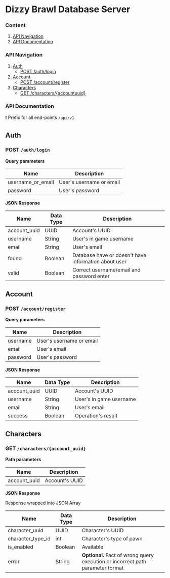 # Dizzy Brawl Database Server

### Content

1. [API Navigation](#api-navigation)
2. [API Documentation](#api-documentation)

### API Navigation

1. [Auth](#auth)
    * [POST /auth/login](#post-authlogin)
2. [Account](#account)
    * [POST /account/register](#post-accountregister)
3. [Characters](#characters)
    * [GET /characters/{accountuuid}](#get-charactersaccount_uuid)

### API Documentation

:exclamation: Prefix for all end-points `/api/v1`

## Auth

### POST `/auth/login`

**Query parameters**

Name                | Description
------------        | -------------
username_or_email   |  User's username or email
password            |  User's password

**JSON Response**

Name                | Data Type     |Description
------------        |-------------  |-------------
account_uuid        | UUID          | Account's UUID
username            | String        | User's in game username
email               | String        | User's email
found               | Boolean       | Database have or doesn't have information about user
valid               | Boolean       | Correct username/email and password enter

## Account

### POST `/account/register`

**Query parameters**

Name                | Description
------------        | -------------
username            |  User's username or email
email               |  User's email
password            |  User's password

**JSON Response**

Name                | Data Type     |Description
------------        |-------------  |-------------
account_uuid        | UUID          | Account's UUID
username            | String        | User's in game username
email               | String        | User's email
success             | Boolean       | Operation's result

## Characters

### GET `/characters/{account_uuid}`

**Path parameters**

Name                | Description
------------        | -------------
account_uuid        |  Account's UUID

**JSON Response**

Response wrapped into JSON Array

Name                | Data Type     |Description
------------        |-------------  |-------------
character_uuid      | UUID          | Character's UUID
character_type_id   | int           | Character's type of pawn
is_enabled          | Boolean       | Available 
error               | String        | **Optional.** Fact of wrong query execution or incorrect path parameter format





